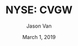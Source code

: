---
type: "report"
paper: "CVGW_Jason_Van.pdf"
author: "Jason Van"
company: "Calavo Growers"
date: "March 1, 2019"
summary: "Calavo Growers, Inc. (“Calavo”) is a global leader in the avocado industry. The Company specializes in the procurement and distribution of fresh avocados, as well as the preparation of packaged food products.  "
title: "NYSE: CVGW"
---